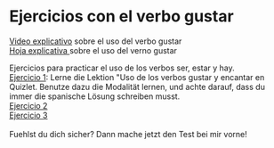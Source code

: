 # Ejercicios con el verbo gustar

<a href="https://sh.edupool.de/search?func=playlist&standort=IQSH&list=3881">Video explicativo</a> sobre el uso del verbo gustar <br>
<a href="https://h5p.org/node/506002">Hoja explicativa </a> sobre el uso del verno gustar <br>


Ejercicios para practicar el uso de los verbos ser, estar y hay.
<br>
<a href="https://quizlet.com/377914783/learn">Ejercicio 1</a>: Lerne die Lektion "Uso de los verbos gustar y encantar en Quizlet. Benutze dazu die Modalität lernen, und achte darauf, dass du immer die spanische Lösung schreiben musst. <br>
<a href="https://h5p.org/node/441342">Ejercicio 2</a> <br>
<a href="https://h5p.org/node/506245">Ejercicio 3</a> <br>
<br>
Fuehlst du dich sicher? Dann mache jetzt den Test bei mir vorne!
